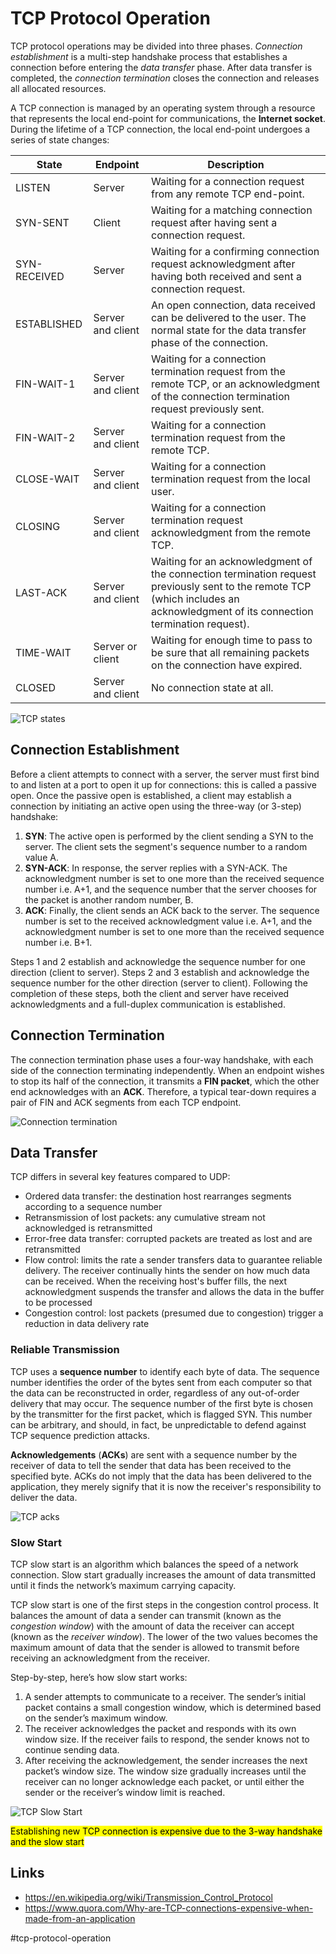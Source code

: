 # TCP Protocol Operation

TCP protocol operations may be divided into three phases. _Connection establishment_ is a multi-step handshake process that establishes a connection before entering the _data transfer_ phase. After data transfer is completed, the _connection termination_ closes the connection and releases all allocated resources.

A TCP connection is managed by an operating system through a resource that represents the local end-point for communications, the __Internet socket__. During the lifetime of a TCP connection, the local end-point undergoes a series of state changes:

State        | Endpoint          | Description
-------------|-------------------|------------
LISTEN       | Server            | Waiting for a connection request from any remote TCP end-point.
SYN-SENT     | Client            | Waiting for a matching connection request after having sent a connection request.
SYN-RECEIVED | Server            | Waiting for a confirming connection request acknowledgment after having both received and sent a connection request.
ESTABLISHED  | Server and client | An open connection, data received can be delivered to the user. The normal state for the data transfer phase of the connection.
FIN-WAIT-1   | Server and client | Waiting for a connection termination request from the remote TCP, or an acknowledgment of the connection termination request previously sent.
FIN-WAIT-2   | Server and client | Waiting for a connection termination request from the remote TCP.
CLOSE-WAIT   | Server and client | Waiting for a connection termination request from the local user.
CLOSING      | Server and client | Waiting for a connection termination request acknowledgment from the remote TCP.
LAST-ACK     | Server and client | Waiting for an acknowledgment of the connection termination request previously sent to the remote TCP (which includes an acknowledgment of its connection termination request).
TIME-WAIT    | Server or client  | Waiting for enough time to pass to be sure that all remaining packets on the connection have expired.
CLOSED       | Server and client | No connection state at all.

![TCP states](_images/tcp-states.png)

## Connection Establishment

Before a client attempts to connect with a server, the server must first bind to and listen at a port to open it up for connections: this is called a passive open. Once the passive open is established, a client may establish a connection by initiating an active open using the three-way (or 3-step) handshake:

1. __SYN__: The active open is performed by the client sending a SYN to the server. The client sets the segment's sequence number to a random value A.
2. __SYN-ACK__: In response, the server replies with a SYN-ACK. The acknowledgment number is set to one more than the received sequence number i.e. A+1, and the sequence number that the server chooses for the packet is another random number, B.
3. __ACK__: Finally, the client sends an ACK back to the server. The sequence number is set to the received acknowledgment value i.e. A+1, and the acknowledgment number is set to one more than the received sequence number i.e. B+1.

Steps 1 and 2 establish and acknowledge the sequence number for one direction (client to server). Steps 2 and 3 establish and acknowledge the sequence number for the other direction (server to client). Following the completion of these steps, both the client and server have received acknowledgments and a full-duplex communication is established.

## Connection Termination

The connection termination phase uses a four-way handshake, with each side of the connection terminating independently. When an endpoint wishes to stop its half of the connection, it transmits a __FIN packet__, which the other end acknowledges with an __ACK__. Therefore, a typical tear-down requires a pair of FIN and ACK segments from each TCP endpoint.

![Connection termination](_images/tcp-connection.webp)

## Data Transfer

TCP differs in several key features compared to UDP:

* Ordered data transfer: the destination host rearranges segments according to a sequence number
* Retransmission of lost packets: any cumulative stream not acknowledged is retransmitted
* Error-free data transfer: corrupted packets are treated as lost and are retransmitted
* Flow control: limits the rate a sender transfers data to guarantee reliable delivery. The receiver continually hints the sender on how much data can be received. When the receiving host's buffer fills, the next acknowledgment suspends the transfer and allows the data in the buffer to be processed
* Congestion control: lost packets (presumed due to congestion) trigger a reduction in data delivery rate

### Reliable Transmission

TCP uses a __sequence number__ to identify each byte of data. The sequence number identifies the order of the bytes sent from each computer so that the data can be reconstructed in order, regardless of any out-of-order delivery that may occur. The sequence number of the first byte is chosen by the transmitter for the first packet, which is flagged SYN. This number can be arbitrary, and should, in fact, be unpredictable to defend against TCP sequence prediction attacks.

__Acknowledgements__ (__ACKs__) are sent with a sequence number by the receiver of data to tell the sender that data has been received to the specified byte. ACKs do not imply that the data has been delivered to the application, they merely signify that it is now the receiver's responsibility to deliver the data.

![TCP acks](_images/tcp-seq-ack-flow.webp)

### Slow Start

TCP slow start is an algorithm which balances the speed of a network connection. Slow start gradually increases the amount of data transmitted until it finds the network’s maximum carrying capacity.

TCP slow start is one of the first steps in the congestion control process. It balances the amount of data a sender can transmit (known as the _congestion window_) with the amount of data the receiver can accept (known as the _receiver window_). The lower of the two values becomes the maximum amount of data that the sender is allowed to transmit before receiving an acknowledgment from the receiver.

Step-by-step, here’s how slow start works:

1. A sender attempts to communicate to a receiver. The sender’s initial packet contains a small congestion window, which is determined based on the sender’s maximum window.
2. The receiver acknowledges the packet and responds with its own window size. If the receiver fails to respond, the sender knows not to continue sending data.
3. After receiving the acknowledgement, the sender increases the next packet’s window size. The window size gradually increases until the receiver can no longer acknowledge each packet, or until either the sender or the receiver’s window limit is reached.

![TCP Slow Start](_images/tcp-slow-start.png)

<mark>Establishing new TCP connection is expensive due to the 3-way handshake and the slow start</mark>

## Links

* https://en.wikipedia.org/wiki/Transmission_Control_Protocol
* https://www.quora.com/Why-are-TCP-connections-expensive-when-made-from-an-application

#tcp-protocol-operation

